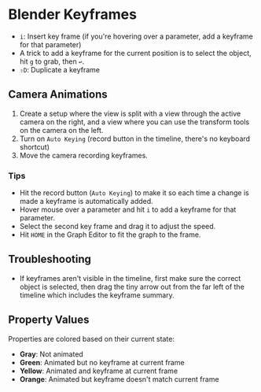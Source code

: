 # Blender Keyframes

- `i`: Insert key frame (if you're hovering over a parameter, add a keyframe for that parameter)
- A trick to add a keyframe for the current position is to select the object, hit `g` to grab, then `↩`.
- `⇧D`: Duplicate a keyframe

## Camera Animations

1. Create a setup where the view is split with a view through the active camera on the right, and a view where you can use the transform tools on the camera on the left.
2. Turn on `Auto Keying` (record button in the timeline, there's no keyboard shortcut)
3. Move the camera recording keyframes.

### Tips

- Hit the record button (`Auto Keying`) to make it so each time a change is made a keyframe is automatically added.
- Hover mouse over a parameter and hit `i` to add a keyframe for that parameter.
- Select the second key frame and drag it to adjust the speed.
- Hit `HOME` in the Graph Editor to fit the graph to the frame.

## Troubleshooting

- If keyframes aren't visible in the timeline, first make sure the correct object is selected, then drag the tiny arrow out from the far left of the timeline which includes the keyframe summary.

## Property Values

Properties are colored based on their current state:

- **Gray**: Not animated
- **Green**: Animated but no keyframe at current frame
- **Yellow**: Animated and keyframe at current frame
- **Orange**: Animated but keyframe doesn't match current frame
